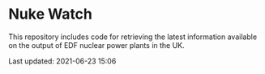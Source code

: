 # Nuke Watch

This repository includes code for retrieving the latest information available on the output of EDF nuclear power plants in the UK.

Last updated: 2021-06-23 15:06
